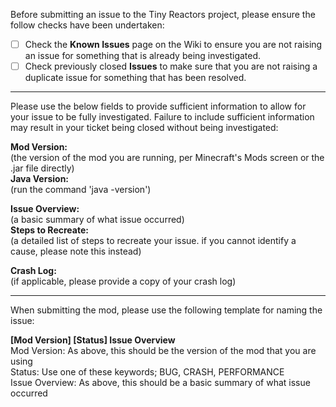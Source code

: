 Before submitting an issue to the Tiny Reactors project, please ensure the follow checks have been undertaken:  

- [ ] Check the __Known Issues__ page on the Wiki to ensure you are not raising an issue for something that is already being investigated.  
- [ ] Check previously closed __Issues__ to make sure that you are not raising a duplicate issue for something that has been resolved.  

---

Please use the below fields to provide sufficient information to allow for your issue to be fully investigated.  Failure to include sufficient information may result in your ticket being closed without being investigated:  

__Mod Version:__  
(the version of the mod you are running, per Minecraft's Mods screen or the .jar file directly)  
__Java Version:__  
(run the command 'java -version')  

__Issue Overview:__   
(a basic summary of what issue occurred)  
__Steps to Recreate:__  
(a detailed list of steps to recreate your issue.  if you cannot identify a cause, please note this instead)  

__Crash Log:__  
(if applicable, please provide a copy of your crash log)  

---

When submitting the mod, please use the following template for naming the issue:  

__[Mod Version] [Status] Issue Overview__  
Mod Version:  As above, this should be the version of the mod that you are using  
Status: Use one of these keywords; BUG, CRASH, PERFORMANCE  
Issue Overview:  As above, this should be a basic summary of what issue occurred  